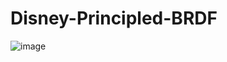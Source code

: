# Disney-Principled-BRDF
![image](https://github.com/73begonia/Disney-Principled-BRDF/assets/52500723/5d58e9d1-c2e4-4ab9-a94f-254422183b08)


